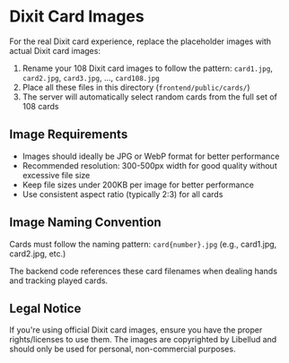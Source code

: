 # Dixit Card Images

For the real Dixit card experience, replace the placeholder images with actual Dixit card images:

1. Rename your 108 Dixit card images to follow the pattern: `card1.jpg`, `card2.jpg`, `card3.jpg`, ..., `card108.jpg`
2. Place all these files in this directory (`frontend/public/cards/`)
3. The server will automatically select random cards from the full set of 108 cards

## Image Requirements

- Images should ideally be JPG or WebP format for better performance
- Recommended resolution: 300-500px width for good quality without excessive file size
- Keep file sizes under 200KB per image for better performance
- Use consistent aspect ratio (typically 2:3) for all cards

## Image Naming Convention

Cards must follow the naming pattern: `card{number}.jpg` (e.g., card1.jpg, card2.jpg, etc.)

The backend code references these card filenames when dealing hands and tracking played cards.

## Legal Notice

If you're using official Dixit card images, ensure you have the proper rights/licenses to use them. The images are copyrighted by Libellud and should only be used for personal, non-commercial purposes. 
